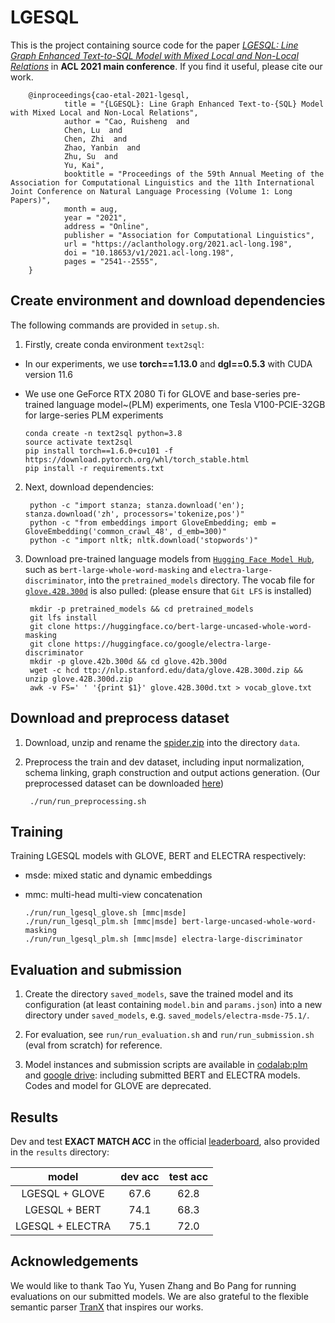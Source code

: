 # LGESQL

This is the project containing source code for the paper [*LGESQL: Line Graph Enhanced Text-to-SQL Model with Mixed Local and Non-Local Relations*](https://arxiv.org/abs/2004.12299) in **ACL 2021 main conference**. If you find it useful, please cite our work.

        @inproceedings{cao-etal-2021-lgesql,
                title = "{LGESQL}: Line Graph Enhanced Text-to-{SQL} Model with Mixed Local and Non-Local Relations",
                author = "Cao, Ruisheng  and
                Chen, Lu  and
                Chen, Zhi  and
                Zhao, Yanbin  and
                Zhu, Su  and
                Yu, Kai",
                booktitle = "Proceedings of the 59th Annual Meeting of the Association for Computational Linguistics and the 11th International Joint Conference on Natural Language Processing (Volume 1: Long Papers)",
                month = aug,
                year = "2021",
                address = "Online",
                publisher = "Association for Computational Linguistics",
                url = "https://aclanthology.org/2021.acl-long.198",
                doi = "10.18653/v1/2021.acl-long.198",
                pages = "2541--2555",
        }


## Create environment and download dependencies
The following commands are provided in `setup.sh`.

1. Firstly, create conda environment `text2sql`:
  - In our experiments, we use **torch==1.13.0** and **dgl==0.5.3** with CUDA version 11.6
  - We use one GeForce RTX 2080 Ti for GLOVE and base-series pre-trained language model~(PLM) experiments, one Tesla V100-PCIE-32GB for large-series PLM experiments
    
        conda create -n text2sql python=3.8
        source activate text2sql
        pip install torch==1.6.0+cu101 -f https://download.pytorch.org/whl/torch_stable.html
        pip install -r requirements.txt

2. Next, download dependencies:

        python -c "import stanza; stanza.download('en'); stanza.download('zh', processors='tokenize,pos')"
        python -c "from embeddings import GloveEmbedding; emb = GloveEmbedding('common_crawl_48', d_emb=300)"
        python -c "import nltk; nltk.download('stopwords')"

3. Download pre-trained language models from [`Hugging Face Model Hub`](https://huggingface.co/models), such as `bert-large-whole-word-masking` and `electra-large-discriminator`, into the `pretrained_models` directory. The vocab file for [`glove.42B.300d`](http://nlp.stanford.edu/data/glove.42B.300d.zip) is also pulled: (please ensure that `Git LFS` is installed)

        mkdir -p pretrained_models && cd pretrained_models
        git lfs install
        git clone https://huggingface.co/bert-large-uncased-whole-word-masking
        git clone https://huggingface.co/google/electra-large-discriminator
        mkdir -p glove.42b.300d && cd glove.42b.300d
        wget -c hcd ttp://nlp.stanford.edu/data/glove.42B.300d.zip && unzip glove.42B.300d.zip
        awk -v FS=' ' '{print $1}' glove.42B.300d.txt > vocab_glove.txt

## Download and preprocess dataset

1. Download, unzip and rename the [spider.zip](https://drive.google.com/uc?export=download&id=1_AckYkinAnhqmRQtGsQgUKAnTHxxX5J0) into the directory `data`.

2. Preprocess the train and dev dataset, including input normalization, schema linking, graph construction and output actions generation. (Our preprocessed dataset can be downloaded [here](https://drive.google.com/file/d/1L8sWlp7J9LWjw9MP2bHGsf0wC4xLAyxO/view?usp=sharing))

        ./run/run_preprocessing.sh

## Training

Training LGESQL models with GLOVE, BERT and ELECTRA respectively:
  - msde: mixed static and dynamic embeddings
  - mmc: multi-head multi-view concatenation


        ./run/run_lgesql_glove.sh [mmc|msde]
        ./run/run_lgesql_plm.sh [mmc|msde] bert-large-uncased-whole-word-masking
        ./run/run_lgesql_plm.sh [mmc|msde] electra-large-discriminator

## Evaluation and submission

1. Create the directory `saved_models`, save the trained model and its configuration (at least containing `model.bin` and `params.json`) into a new directory under `saved_models`, e.g. `saved_models/electra-msde-75.1/`.

2. For evaluation, see `run/run_evaluation.sh` and `run/run_submission.sh` (eval from scratch) for reference.

3. Model instances and submission scripts are available in [codalab:plm](https://worksheets.codalab.org/worksheets/0x53017948b7dc4cbd95d3191a35f6b6b2) and [google drive](https://drive.google.com/file/d/1ALf5ycxMViHrT5WGuFO3g9eT7R2S1rgy/view?usp=sharing): including submitted BERT and ELECTRA models. Codes and model for GLOVE are deprecated.


## Results
Dev and test **EXACT MATCH ACC** in the official [leaderboard](https://yale-lily.github.io//spider), also provided in the `results` directory:

| model | dev acc | test acc |
| :---: | :---: | :---: |
| LGESQL + GLOVE | 67.6 | 62.8 |
| LGESQL + BERT | 74.1 | 68.3 |
| LGESQL + ELECTRA | 75.1 | 72.0 |

## Acknowledgements

We would like to thank Tao Yu, Yusen Zhang and Bo Pang for running evaluations on our submitted models. We are also grateful to the flexible semantic parser [TranX](https://github.com/pcyin/tranX) that inspires our works.
